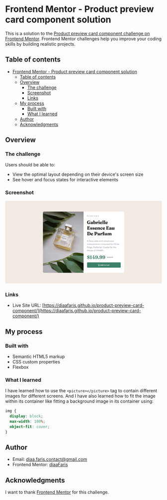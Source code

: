 # Frontend Mentor - Product preview card component solution

This is a solution to the [Product preview card component challenge on Frontend Mentor](https://www.frontendmentor.io/challenges/product-preview-card-component-GO7UmttRfa). Frontend Mentor challenges help you improve your coding skills by building realistic projects. 

## Table of contents

- [Frontend Mentor - Product preview card component solution](#frontend-mentor---product-preview-card-component-solution)
  - [Table of contents](#table-of-contents)
  - [Overview](#overview)
    - [The challenge](#the-challenge)
    - [Screenshot](#screenshot)
    - [Links](#links)
  - [My process](#my-process)
    - [Built with](#built-with)
    - [What I learned](#what-i-learned)
  - [Author](#author)
  - [Acknowledgments](#acknowledgments)

## Overview

### The challenge

Users should be able to:

- View the optimal layout depending on their device's screen size
- See hover and focus states for interactive elements

### Screenshot

![](./screenshot.png)

### Links

- Live Site URL: [https://diaafaris.github.io/product-preview-card-component/](https://diaafaris.github.io/product-preview-card-component/)

## My process

### Built with

- Semantic HTML5 markup
- CSS custom properties
- Flexbox

### What I learned

I have learned how to use the ``` <picture></picture> ``` tag to contain different images for different screens. And I have also learned how to fit the image within its container like fitting a background image in its container using:
```css
img {
  display: block;
  max-width: 100%;
  object-fit: cover;
} 
```

## Author

- Email: diaa.faris.contact@gmail.com
- Frontend Mentor: [diaaFaris](https://www.frontendmentor.io/profile/diaaFaris)

## Acknowledgments

I want to thank [Frontend Mentor](https://www.frontendmentor.io/) for this challenge.
